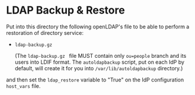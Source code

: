 # LDAP Backup & Restore

Put into this directory the following openLDAP's file to be able to perform a restoration of directory service:

  - ```ldap-backup.gz```

    (The ```ldap-backup.gz ``` file MUST contain only ```ou=people``` branch and its users into LDIF format.
     The ```autoldapbackup``` script, put on each IdP by default, will create it for you into ```/var/lib/autoldapbackup``` directory.)

and then set the ```ldap_restore``` variable to "True" on the IdP configuration ```host_vars``` file.
